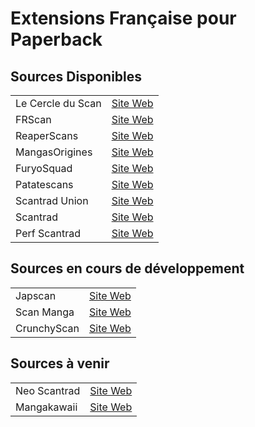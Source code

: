 # Extensions Française pour Paperback 

## Sources Disponibles

|                   |                  |
| ---               | ---              |
| Le Cercle du Scan | [Site Web](https://lel.lecercleduscan.com/) |
| FRScan            | [Site Web](https://www.frscan.cc/) |
| ReaperScans       | [Site Web](https://reaperscans.fr/) |
| MangasOrigines    | [Site Web](https://mangas-origines.fr/) |
| FuryoSquad        | [Site Web](https://www.furyosquad.com/) |
| Patatescans       | [Site Web](https://patatescans.com/) |
| Scantrad Union    | [Site Web](https://scantrad-union.com/) |
| Scantrad          | [Site Web](https://scantrad.net/) |
| Perf Scantrad     | [Site Web](https://perf-scantrad.fr/) |

## Sources en cours de développement

|                   |                  |
| ---               | ---              |
| Japscan           | [Site Web](https://japscan.ws/) | *
| Scan Manga        | [Site Web](https://www.scan-manga.com/) | *
| CrunchyScan       | [Site Web](https://crunchyscan.fr/) | *

## Sources à venir

|                   |                  |
| ---               | ---              |
| Neo Scantrad      | [Site Web](https://neo-scantrad.xyz/) |
| Mangakawaii       | [Site Web](https://www.mangakawaii.net/) | *

